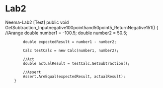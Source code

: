 # Lab2
Neema-Lab2
[Test]
        public void GetSubtraction_Inputnegative100point5and50point5_ReturnNegative151()
        {
            //Arange
            double number1 = -100.5;
            double number2 = 50.5;

            double expectedResult = number1 - number2;

            Calc testCalc = new Calc(number1, number2);

            //Act
            double actualResult = testCalc.GetSubtraction();

            //Assert
            Assert.AreEqual(expectedResult, actualResult);
        }
